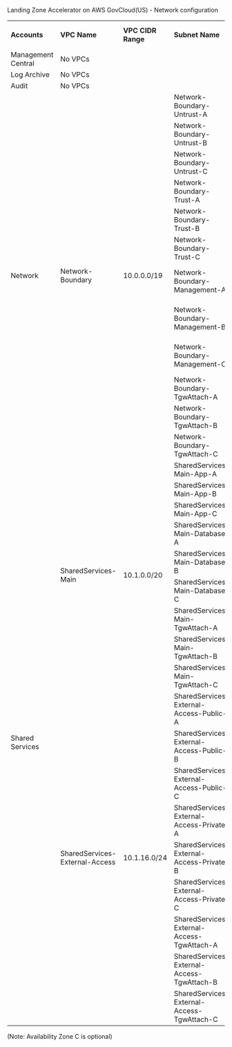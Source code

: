 Landing Zone Accelerator on AWS GovCloud(US) - Network configuration


<table>
    <tr>
        <td><b>Accounts</b></td>
        <td><b>VPC Name</b></td>
        <td><b>VPC CIDR Range</b></td>
        <td><b>Subnet Name</b></td>
        <td><b>Subnet CIDR</b></td>
        <td><b>Route Table Name</b></td>
        <td><b>Route Table Destination</b></td>
        <td><b>Route Table Target</b></td>
        <td><b>Transit Gateway Attachments</b></td>
        <td><b>Transit Gateway Route Tables Names</b></td>
        <td><b>Transit Gateway Association</b></td>
        <td><b>Transit Gateway Propagation</b></td>
    </tr>
    <tr>
        <td> Management Central </td>
        <td colspan="11"> No VPCs </td>
    </tr>
    <tr>
        <td> Log Archive </td>
        <td colspan="11"> No VPCs </td>
    </tr>
    <tr>
        <td> Audit </td>
        <td colspan="11"> No VPCs </td>
    </tr>
    <tr>
        <td rowspan="12"> Network </td>
        <td rowspan="12"> Network-Boundary </td>
        <td rowspan="12"> 10.0.0.0/19 </td>
        <td> Network-Boundary-Untrust-A </td>
        <td> 10.0.0.0/22 </td>
        <td> Network-Boundary-Untrust-Rt-A </td>
        <td rowspan="3"> 0.0.0.0/0 <br /> 10.0.0.0/8 <br /> 10.0.0.0/19 </td>
        <td rowspan="3"> igw-d <br /> tgw-id <br /> local </td>
        <td rowspan="12"> Network-Boundary </td>
        <td rowspan="12"> Network-Main-Network-Boundary </td>
        <td rowspan="12"> Network-Boundary </td>
        <td rowspan="12"> SharedServices-Main <br /> SharedServices-External-Access <br /> </td>
    </tr>
    <tr>
        <td> Network-Boundary-Untrust-B </td>
        <td> 10.0.4.0/22 </td>
        <td> Network-Boundary-Untrust-Rt-B </td>
    </tr>
    <tr>
        <td> Network-Boundary-Untrust-C </td>
        <td> 10.0.8.0/22 </td>
        <td> Network-Boundary-Untrust-Rt-C </td>
    </tr>
    <tr>
        <td> Network-Boundary-Trust-A </td>
        <td> 10.0.12.0/22 </td>
        <td> Network-Boundary-Trust-Rt-A </td>
        <td rowspan="3"> 10.0.0.0/19 </td>
        <td rowspan="3"> local </td>
    </tr>
    <tr>
        <td> Network-Boundary-Trust-B </td>
        <td> 10.0.16.0/22 </td>
        <td> Network-Boundary-Trust-Rt-B </td>
    </tr>
    <tr>
        <td> Network-Boundary-Trust-C </td>
        <td> 10.0.20.0/22 </td>
        <td> Network-Boundary-Trust-Rt-C </td>
    </tr>
    <tr>
        <td> Network-Boundary-Management-A </td>
        <td> 10.0.24.0/27 </td>
        <td> Network-Boundary-Management-Rt-A </td>
        <td rowspan="3"> 0.0.0.0/0 <br /> 10.0.0.0/19  </td>
        <td rowspan="3"> igw-d <br /> local  </td>
    </tr>
    <tr>
        <td> Network-Boundary-Management-B </td>
        <td> 10.0.24.32/27 </td>
        <td> Network-Boundary-Management-Rt-B </td>
    </tr>
    <tr>
        <td> Network-Boundary-Management-C </td>
        <td> 10.0.24.64/27 </td>
        <td> Network-Boundary-Management-Rt-C </td>
    </tr>
    <tr>
        <td> Network-Boundary-TgwAttach-A </td>
        <td> 10.0.31.208/28 </td>
        <td> Network-Boundary-TgwAttach-Rt-A </td>
        <td rowspan="3"> 0.0.0.0/0 <br /> 10.0.0.0/19  </td>
        <td rowspan="3"> nat-id <br /> local  </td>
    </tr>
    <tr>
        <td> Network-Boundary-TgwAttach-B </td>
        <td> 10.0.31.224/28 </td>
        <td> Network-Boundary-TgwAttach-Rt-B </td>
    </tr>
    <tr>
        <td> Network-Boundary-TgwAttach-C </td>
        <td> 10.0.31.240/28 </td>
        <td> Network-Boundary-TgwAttach-Rt-C </td>
    </tr>
    <tr>
        <td rowspan="18"> Shared Services </td>
        <td rowspan="9"> SharedServices-Main </td>
        <td rowspan="9"> 10.1.0.0/20 </td>
        <td> SharedServices-Main-App-A </td>
        <td> 10.1.0.0/22 </td>
        <td> SharedServices-Main-App-Rt-A </td>
        <td rowspan="3"> 0.0.0.0/0 <br /> 10.1.0.0/20 </td>
        <td rowspan="3"> tgw-id <br /> local </td>
        <td rowspan="9"> SharedServices-Main </td>
        <td rowspan="9"> Network-Main-SharedServices-Main </td>
        <td rowspan="9"> SharedServices-Main </td>
        <td rowspan="9"> Network-Boundary <br /> SharedServices-External-Access <br /> </td>
    </tr>
    <tr>
        <td> SharedServices-Main-App-B </td>
        <td> 10.1.4.0/22 </td>
        <td> SharedServices-Main-App-Rt-B </td>
    </tr> 
    <tr>
        <td> SharedServices-Main-App-C </td>
        <td> 10.1.8.0/22 </td>
        <td> SharedServices-Main-App-Rt-C </td>
    </tr> 
    <tr>
        <td> SharedServices-Main-Database-A </td>
        <td> 10.1.112.0/24 </td>
        <td> SharedServices-Main-Database-Rt-A </td>
        <td rowspan="3"> 10.1.0.0/20 </td>
        <td rowspan="3"> local </td>
    </tr> 
    <tr>
        <td> SharedServices-Main-Database-B </td>
        <td> 10.1.113.0/24 </td>
        <td> SharedServices-Main-Database-Rt-B </td>
    </tr>
    <tr>
        <td> SharedServices-Main-Database-C </td>
        <td> 10.1.114.0/24 </td>
        <td> SharedServices-Main-Database-Rt-C </td>
    </tr>
    <tr>
        <td> SharedServices-Main-TgwAttach-A </td>
        <td> 10.1.15.208/28 </td>
        <td> SharedServices-Main-TgwAttach-Rt-A </td>
        <td rowspan="3"> 10.1.0.0/20 </td>
        <td rowspan="3"> local </td>
    </tr> 
    <tr>
        <td> SharedServices-Main-TgwAttach-B </td>
        <td> 10.1.15.224/28 </td>
        <td> SharedServices-Main-TgwAttach-Rt-B </td>
    </tr>
    <tr>
        <td> SharedServices-Main-TgwAttach-C </td>
        <td> 10.1.15.240/28 </td>
        <td> SharedServices-Main-TgwAttach-Rt-C </td>
    </tr>
    <tr>
        <td rowspan="9"> SharedServices-External-Access </td>
        <td rowspan="9"> 10.1.16.0/24 </td>
        <td> SharedServices-External-Access-Public-A </td>
        <td> 10.1.16.0/27 </td>
        <td> SharedServices-External-Access-Public-Rt-A </td>
        <td rowspan="3"> 0.0.0.0/0 <br /> 10.1.16.0/24 </td>
        <td rowspan="3"> igw-id <br /> local </td>
        <td rowspan="9"> SharedServices-External-Access </td>
        <td rowspan="9"> Network-Main-SharedServices-External-Access </td>
        <td rowspan="9"> SharedServices-External-Access </td>
        <td rowspan="9"> Network-Boundary <br /> SharedServices-Main <br /> </td>
    </tr>
    <tr>
        <td> SharedServices-External-Access-Public-B </td>
        <td> 10.1.16.32/27 </td>
        <td> SharedServices-External-Access-Public-Rt-B </td>
    </tr> 
    <tr>
        <td> SharedServices-External-Access-Public-C </td>
        <td> 10.1.16.64/27 </td>
        <td> SharedServices-External-Access-Public-Rt-C </td>
    </tr> 
    <tr>
        <td> SharedServices-External-Access-Private-A </td>
        <td> 10.1.16.96/27 </td>
        <td> SharedServices-External-Access-Private-Rt-A </td>
        <td rowspan="3"> 10.0.0.0/8<br />0.0.0.0/0<br />10.1.16.0/24 </td>
        <td rowspan="3"> tgw-id<br />igw-id<br />local </td>
    </tr> 
    <tr>
        <td> SharedServices-External-Access-Private-B </td>
        <td> 10.1.16.128/27 </td>
        <td> SharedServices-External-Access-Private-Rt-B </td>
    </tr>
    <tr>
        <td> SharedServices-External-Access-Private-C </td>
        <td> 10.1.16.160/27 </td>
        <td> SharedServices-External-Access-Private-Rt-C </td>
    </tr>
    <tr>
        <td> SharedServices-External-Access-TgwAttach-A </td>
        <td> 10.1.16.208/28 </td>
        <td> SharedServices-External-Access-TgwAttach-Rt-A </td>
        <td rowspan="3"> 10.1.16.0/24 </td>
        <td rowspan="3"> local </td>
    </tr> 
    <tr>
        <td> SharedServices-External-Access-TgwAttach-B </td>
        <td> 10.1.16.224/28 </td>
        <td> SharedServices-External-Access-TgwAttach-Rt-B </td>
    </tr>
    <tr>
        <td> SharedServices-External-Access-TgwAttach-C </td>
        <td> 10.1.16.240/28 </td>
        <td> SharedServices-External-Access-TgwAttach-Rt-C </td>
    </tr>

</table>

(Note: Availability Zone C is optional)
